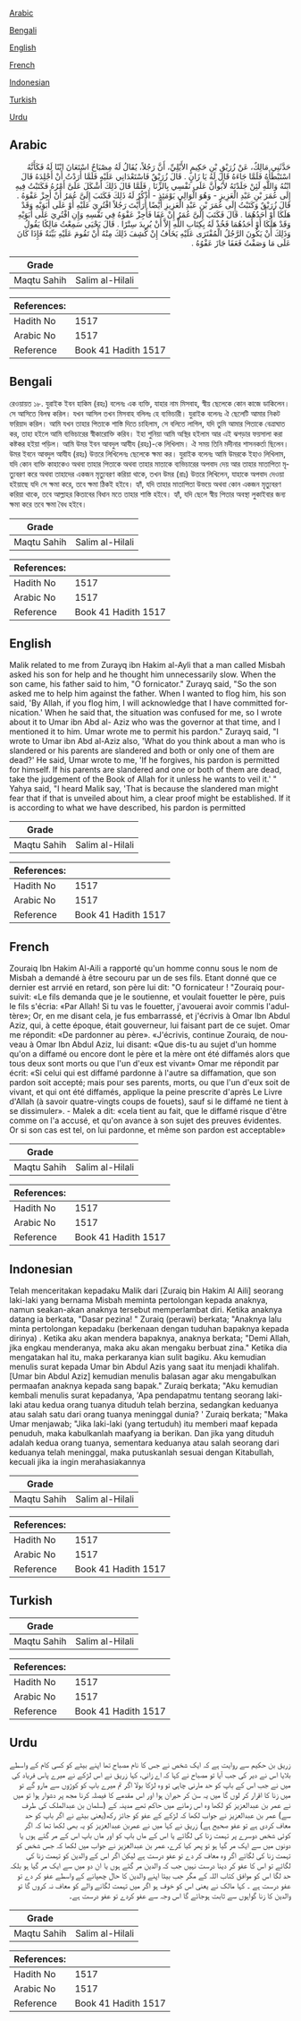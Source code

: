 [Arabic](#arabic)

[Bengali](#bengali)

[English](#english)

[French](#french)

[Indonesian](#indonesian)

[Turkish](#turkish)

[Urdu](#urdu)

## Arabic


<div dir="rtl" lang="ar" style={{fontSize:'larger',backgroundColor:'#f8f9fa',padding:20}}>
حَدَّثَنِي مَالِكٌ، عَنْ زُرَيْقِ بْنِ حَكِيمٍ الأَيْلِيِّ، أَنَّ رَجُلاً، يُقَالُ لَهُ مِصْبَاحٌ اسْتَعَانَ ابْنًا لَهُ فَكَأَنَّهُ اسْتَبْطَأَهُ فَلَمَّا جَاءَهُ قَالَ لَهُ يَا زَانٍ ‏.‏ قَالَ زُرَيْقٌ فَاسْتَعْدَانِي عَلَيْهِ فَلَمَّا أَرَدْتُ أَنْ أَجْلِدَهُ قَالَ ابْنُهُ وَاللَّهِ لَئِنْ جَلَدْتَهُ لأَبُوأَنَّ عَلَى نَفْسِي بِالزِّنَا ‏.‏ فَلَمَّا قَالَ ذَلِكَ أَشْكَلَ عَلَىَّ أَمْرُهُ فَكَتَبْتُ فِيهِ إِلَى عُمَرَ بْنِ عَبْدِ الْعَزِيزِ - وَهُوَ الْوَالِي يَوْمَئِذٍ - أَذْكُرُ لَهُ ذَلِكَ فَكَتَبَ إِلَىَّ عُمَرُ أَنْ أَجِزْ عَفْوَهُ ‏.‏ قَالَ زُرَيْقٌ وَكَتَبْتُ إِلَى عُمَرَ بْنِ عَبْدِ الْعَزِيزِ أَيْضًا أَرَأَيْتَ رَجُلاً افْتُرِيَ عَلَيْهِ أَوْ عَلَى أَبَوَيْهِ وَقَدْ هَلَكَا أَوْ أَحَدُهُمَا ‏.‏ قَالَ فَكَتَبَ إِلَىَّ عُمَرُ إِنْ عَفَا فَأَجِزْ عَفْوَهُ فِي نَفْسِهِ وَإِنِ افْتُرِيَ عَلَى أَبَوَيْهِ وَقَدْ هَلَكَا أَوْ أَحَدُهُمَا فَخُذْ لَهُ بِكِتَابِ اللَّهِ إِلاَّ أَنْ يُرِيدَ سِتْرًا ‏.‏ قَالَ يَحْيَى سَمِعْتُ مَالِكًا يَقُولُ وَذَلِكَ أَنْ يَكُونَ الرَّجُلُ الْمُفْتَرَى عَلَيْهِ يَخَافُ إِنْ كُشِفَ ذَلِكَ مِنْهُ أَنْ تَقُومَ عَلَيْهِ بَيِّنَةٌ فَإِذَا كَانَ عَلَى مَا وَصَفْتُ فَعَفَا جَازَ عَفْوُهُ ‏.‏
</div>
<div style={{backgroundColor:'#f8f9fa',padding:20, marginBottom: 10}}><table> <thead> <tr> <th>Grade</th> <th></th> </tr> </thead> <tbody> <tr><td>Maqtu Sahih</td><td>Salim al-Hilali</td></tr></tbody></table><table> <thead> <tr> <th>References:</th> <th></th> </tr> </thead> <tbody><tr><td>Hadith No</td><td>1517</td></tr><tr><td>Arabic No</td><td>1517</td></tr><tr><td>Reference</td><td>Book 41 Hadith 1517</td></tr></tbody></table></div>

## Bengali


<div dir="ltr" lang="bn" style={{fontSize:'larger',backgroundColor:'#f8f9fa',padding:20}}>
রেওয়ায়ত ১৮. যুরাইক ইবন হাকিম (রহঃ) বলেনঃ এক ব্যক্তি, যাহার নাম মিসবাহ, স্বীয় ছেলেকে কোন কাজে ডাকিলেন। সে আসিতে বিলম্ব করিল। যখন আসিল তখন মিসবাহ বলিলঃ হে ব্যভিচারী। যুরাইক বলেনঃ ঐ ছেলেটি আমার নিকট ফরিয়াদ করিল। আমি যখন তাহার পিতাকে শাস্তি দিতে চাহিলাম, সে বলিতে লাগিল, যদি তুমি আমার পিতাকে বেত্ৰাঘাত কর, তাহা হইলে আমি ব্যভিচারের স্বীকারোক্তি করিব। ইহা শুনিয়া আমি অস্থির হইলাম আর এই ঝগড়ার ফয়সালা করা কষ্টকর হইয়া পড়িল। আমি উমর ইবন আবদুল আযীয (রহঃ)-কে লিখিলাম। ঐ সময় তিনি মদীনার শাসনকর্তা ছিলেন। উমর ইবনে আবদুল আযীয (রহঃ) উত্তরে লিখিলেনঃ ছেলেকে ক্ষমা কর। যুরাইক বলেনঃ আমি উমরকে ইহাও লিখিলাম, যদি কোন ব্যক্তি কাহাকেও অথবা তাহার পিতাকে অথবা তাহার মাতাকে ব্যভিচারের অপবাদ দেয় আর তাহার মাতাপিতা মৃত্যুবরণ করে অথবা তাহাদের একজন মৃত্যুবরণ করিয়া থাকে, তখন উমর (রাঃ) উত্তরে লিখিলেন, যাহাকে অপবাদ দেওয়া হইয়াছে যদি সে ক্ষমা করে, তবে ক্ষমা ঠিকই হইবে। হ্যাঁ, যদি তাহার মাতাপিতা উভয়ে অথবা কোন একজন মৃত্যুবরণ করিয়া থাকে, তবে আল্লাহর কিতাবের বিধান মতে তাহার শাস্তি হইবে। হ্যাঁ, যদি ছেলে স্বীয় পিতার অবস্থা লুকাইবার জন্য ক্ষমা করে তবে ক্ষমা বৈধ হইবে।
</div>
<div style={{backgroundColor:'#f8f9fa',padding:20, marginBottom: 10}}><table> <thead> <tr> <th>Grade</th> <th></th> </tr> </thead> <tbody> <tr><td>Maqtu Sahih</td><td>Salim al-Hilali</td></tr></tbody></table><table> <thead> <tr> <th>References:</th> <th></th> </tr> </thead> <tbody><tr><td>Hadith No</td><td>1517</td></tr><tr><td>Arabic No</td><td>1517</td></tr><tr><td>Reference</td><td>Book 41 Hadith 1517</td></tr></tbody></table></div>

## English


<div dir="ltr" lang="en" style={{fontSize:'larger',backgroundColor:'#f8f9fa',padding:20}}>
Malik related to me from Zurayq ibn Hakim al-Ayli that a man called Misbah asked his son for help and he thought him unnecessarily slow. When the son came, his father said to him, "O fornicator." Zurayq said, "So the son asked me to help him against the father. When I wanted to flog him, his son said, 'By Allah, if you flog him, I will acknowledge that I have committed fornication.' When he said that, the situation was confused for me, so I wrote about it to Umar ibn Abd al- Aziz who was the governor at that time, and I mentioned it to him. Umar wrote me to permit his pardon." Zurayq said, "I wrote to Umar ibn Abd al-Aziz also, 'What do you think about a man who is slandered or his parents are slandered and both or only one of them are dead?' He said, Umar wrote to me, 'If he forgives, his pardon is permitted for himself. If his parents are slandered and one or both of them are dead, take the judgement of the Book of Allah for it unless he wants to veil it.' " Yahya said, "I heard Malik say, 'That is because the slandered man might fear that if that is unveiled about him, a clear proof might be established. If it is according to what we have described, his pardon is permitted
</div>
<div style={{backgroundColor:'#f8f9fa',padding:20, marginBottom: 10}}><table> <thead> <tr> <th>Grade</th> <th></th> </tr> </thead> <tbody> <tr><td>Maqtu Sahih</td><td>Salim al-Hilali</td></tr></tbody></table><table> <thead> <tr> <th>References:</th> <th></th> </tr> </thead> <tbody><tr><td>Hadith No</td><td>1517</td></tr><tr><td>Arabic No</td><td>1517</td></tr><tr><td>Reference</td><td>Book 41 Hadith 1517</td></tr></tbody></table></div>

## French


<div dir="ltr" lang="fr" style={{fontSize:'larger',backgroundColor:'#f8f9fa',padding:20}}>
Zouraiq Ibn Hakim Al-Aili a rapporté qu'un homme connu sous le nom de Misbah a demandé à être secouru par un de ses fils. Etant donné que ce dernier est arrvié en retard, son père lui dit: "O fornicateur ! "Zouraiq poursuivit: «Le fils demanda que je le soutienne, et voulait fouetter le père, puis le fils s'écria: «Par Allah! Si tu vas le fouetter, j'avouerai avoir commis l'adultère»; Or, en me disant cela, je fus embarrassé, et j'écrivis à Omar Ibn Abdul Aziz, qui, à cette époque, était gouverneur, lui faisant part de ce sujet. Omar me répondit: «De pardonner au père». «J'écrivis, continue Zouraiq, de nouveau à Omar Ibn Abdul Aziz, lui disant: «Que dis-tu au sujet d'un homme qu'on a diffamé ou encore dont le père et la mère ont été diffamés alors que tous deux sont morts ou que l'un d'eux est vivant» Omar me répondit par écrit: «Si celui qui est diffamé pardonne à l'autre sa diffamation, que son pardon soit accepté; mais pour ses parents, morts, ou que l'un d'eux soit de vivant, et qui ont été diffamés, applique la peine prescrite d'après Le Livre d'Allah (à savoir quatre-vingts coups de fouets), sauf si le diffamé ne tient à se dissimuler». - Malek a dit: «cela tient au fait, que le diffamé risque d'être comme on l'a accusé, et qu'on avance à son sujet des preuves évidentes. Or si son cas est tel, on lui pardonne, et même son pardon est acceptable»
</div>
<div style={{backgroundColor:'#f8f9fa',padding:20, marginBottom: 10}}><table> <thead> <tr> <th>Grade</th> <th></th> </tr> </thead> <tbody> <tr><td>Maqtu Sahih</td><td>Salim al-Hilali</td></tr></tbody></table><table> <thead> <tr> <th>References:</th> <th></th> </tr> </thead> <tbody><tr><td>Hadith No</td><td>1517</td></tr><tr><td>Arabic No</td><td>1517</td></tr><tr><td>Reference</td><td>Book 41 Hadith 1517</td></tr></tbody></table></div>

## Indonesian


<div dir="ltr" lang="id" style={{fontSize:'larger',backgroundColor:'#f8f9fa',padding:20}}>
Telah menceritakan kepadaku Malik dari [Zuraiq bin Hakim Al Aili] seorang laki-laki yang bernama Misbah meminta pertolongan kepada anaknya, namun seakan-akan anaknya tersebut memperlambat diri. Ketika anaknya datang ia berkata, "Dasar pezina! " Zuraiq (perawi) berkata; "Anaknya lalu minta pertolongan kepadaku (berkenaan dengan tuduhan bapaknya kepada dirinya) . Ketika aku akan mendera bapaknya, anaknya berkata; "Demi Allah, jika engkau menderanya, maka aku akan mengaku berbuat zina." Ketika dia mengatakan hal itu, maka perkaranya kian sulit bagiku. Aku kemudian menulis surat kepada Umar bin Abdul Azis yang saat itu menjadi khalifah. [Umar bin Abdul Aziz] kemudian menulis balasan agar aku mengabulkan permaafan anaknya kepada sang bapak." Zuraiq berkata; "Aku kemudian kembali menulis surat kepadanya, 'Apa pendapatmu tentang seorang laki-laki atau kedua orang tuanya dituduh telah berzina, sedangkan keduanya atau salah satu dari orang tuanya meninggal dunia? ' Zuraiq berkata; "Maka Umar menjawab; "Jika laki-laki (yang tertuduh) itu memberi maaf kepada penuduh, maka kabulkanlah maafyang ia berikan. Dan jika yang dituduh adalah kedua orang tuanya, sementara keduanya atau salah seorang dari keduanya telah meninggal, maka putuskanlah sesuai dengan Kitabullah, kecuali jika ia ingin merahasiakannya
</div>
<div style={{backgroundColor:'#f8f9fa',padding:20, marginBottom: 10}}><table> <thead> <tr> <th>Grade</th> <th></th> </tr> </thead> <tbody> <tr><td>Maqtu Sahih</td><td>Salim al-Hilali</td></tr></tbody></table><table> <thead> <tr> <th>References:</th> <th></th> </tr> </thead> <tbody><tr><td>Hadith No</td><td>1517</td></tr><tr><td>Arabic No</td><td>1517</td></tr><tr><td>Reference</td><td>Book 41 Hadith 1517</td></tr></tbody></table></div>

## Turkish


<div dir="ltr" lang="tr" style={{fontSize:'larger',backgroundColor:'#f8f9fa',padding:20}}>

</div>
<div style={{backgroundColor:'#f8f9fa',padding:20, marginBottom: 10}}><table> <thead> <tr> <th>Grade</th> <th></th> </tr> </thead> <tbody> <tr><td>Maqtu Sahih</td><td>Salim al-Hilali</td></tr></tbody></table><table> <thead> <tr> <th>References:</th> <th></th> </tr> </thead> <tbody><tr><td>Hadith No</td><td>1517</td></tr><tr><td>Arabic No</td><td>1517</td></tr><tr><td>Reference</td><td>Book 41 Hadith 1517</td></tr></tbody></table></div>

## Urdu


<div dir="rtl" lang="ur" style={{fontSize:'larger',backgroundColor:'#f8f9fa',padding:20}}>
زریق بن حکیم سے روایت ہے کہ ایک شخص نے جس کا نام مصباح تھا اپنے بیٹے کو کسی کام کے واسطے بلایا اس نے دیر کی جب آیا تو مصباح نے کہا کہ اے زانی، کہا زریق نے اس لڑکے نے میرے پاس فریاد کی میں نے جب اس کے باپ کو حد مارنی چاہی تو وہ لڑکا بولا اگر تم میرے باپ کو کوڑوں سے مارو گے تو میں زنا کا اقرار کر لوں گا میں یہ سن کر حیران ہوا اور اس مقدمے کا فیصلہ کرنا مجھ پر دشوار ہوا تو میں نے عمر بن عبدالعزیز کو لکھا وہ اس زمانے میں حاکم تھے مدینہ کے (سلمان بن عبدالملک کی طرف سے) عمر بن عبدالعزیز نے جواب لکھا کہ لڑکے کے عفو کو جائز رکھ(یعنی بیٹے نے اگر باپ کو حد معاف کردی ہے تو عفو صحیح ہے) زریق نے کہا میں نے عمربن عبدالعزیز کو یہ بھی لکھا تھا کہ اگر کوئی شخص دوسرے پر تہمت زنا کی لگائے یا اس کے ماں باپ کو اور ماں باپ اس کے مر گئے ہوں یا دونوں میں سے ایک مر گیا ہو تو پھر کیا کرے، عمر بن عبدالعزیز نے جواب میں لکھا کہ جس شخص کو تہمت زنا کی لگائے اگر وہ معاف کر دے تو عفو درست ہے لیکن اگر اس کے والدین کو تہمت زنا کی لگائے تو اس کا عفو کر دینا درست نہیں جب کہ والدین مر گئے ہوں یا ان دو میں سے ایک مر گیا ہو بلکہ حد لگا اس کو موافق کتاب اللہ کے مگر جب بیٹا اپنے والدین کا حال چھپانے کے واسطے عفو کر دے تو عفو درست ہے ۔ کہا مالک نے یعنی اس کو خوف ہو اگر میں تہمت لگانے والے کو معاف نہ کروں گا تو والدین کا زنا گواہوں سے ثابت ہوجائے گا اس وجہ سے عفو کردے تو عفو درست ہے۔
</div>
<div style={{backgroundColor:'#f8f9fa',padding:20, marginBottom: 10}}><table> <thead> <tr> <th>Grade</th> <th></th> </tr> </thead> <tbody> <tr><td>Maqtu Sahih</td><td>Salim al-Hilali</td></tr></tbody></table><table> <thead> <tr> <th>References:</th> <th></th> </tr> </thead> <tbody><tr><td>Hadith No</td><td>1517</td></tr><tr><td>Arabic No</td><td>1517</td></tr><tr><td>Reference</td><td>Book 41 Hadith 1517</td></tr></tbody></table></div>